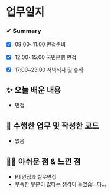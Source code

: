 # 업무일지

### ✔ Summary

- [x] 08:00~11:00 면접준비
- [x] 12:00~15:00 국민은행 면접
- [x] 17:00~23:00 저녁식사 및 휴식



## ✨ 오늘 배운 내용

- 면접




## 👀 수행한 업무 및 작성한 코드

- 없음



## 🐱‍💻 아쉬운 점 & 느낀 점

- PT면접과 실무면접
- 부족한 부분이 많다는 생각이 들었습니다...

 

